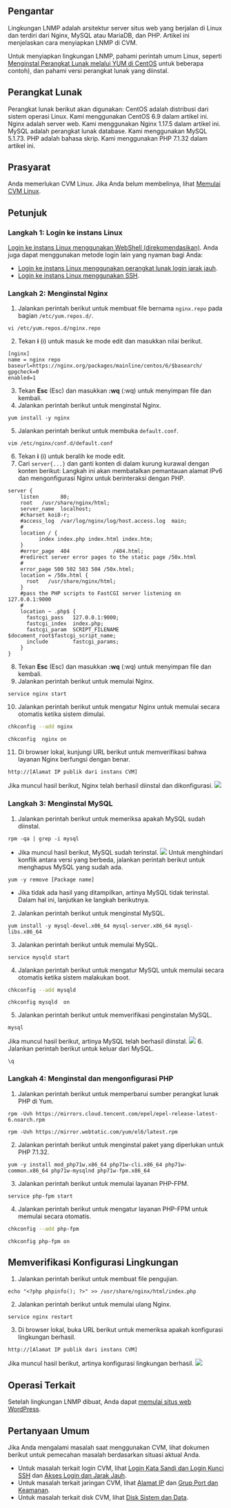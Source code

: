 ## Pengantar
Lingkungan LNMP adalah arsitektur server situs web yang berjalan di Linux dan terdiri dari Nginx, MySQL atau MariaDB, dan PHP. Artikel ini menjelaskan cara menyiapkan LNMP di CVM.

Untuk menyiapkan lingkungan LNMP, pahami perintah umum Linux, seperti [Menginstal Perangkat Lunak melalui YUM di CentOS](https://intl.cloud.tencent.com/document/product/213/2046) untuk beberapa contoh), dan pahami versi perangkat lunak yang diinstal.

## Perangkat Lunak
Perangkat lunak berikut akan digunakan:
CentOS adalah distribusi dari sistem operasi Linux. Kami menggunakan CentOS 6.9 dalam artikel ini.
Nginx adalah server web. Kami menggunakan Nginx 1.17.5 dalam artikel ini.
MySQL adalah perangkat lunak database. Kami menggunakan MySQL 5.1.73.
PHP adalah bahasa skrip. Kami menggunakan PHP 7.1.32 dalam artikel ini.

## Prasyarat

Anda memerlukan CVM Linux. Jika Anda belum membelinya, lihat [Memulai CVM Linux](http://intl.cloud.tencent.com/document/product/213/2936).


## Petunjuk
### Langkah 1: Login ke instans Linux
[Login ke instans Linux menggunakan WebShell (direkomendasikan)](https://intl.cloud.tencent.com/document/product/213/5436). Anda juga dapat menggunakan metode login lain yang nyaman bagi Anda:
- [Login ke instans Linux menggunakan perangkat lunak login jarak jauh](https://intl.cloud.tencent.com/document/product/213/32502).
- [Login ke instans Linux menggunakan SSH](https://intl.cloud.tencent.com/document/product/213/32501).

### Langkah 2: Menginstal Nginx
1. Jalankan perintah berikut untuk membuat file bernama `nginx.repo` pada bagian `/etc/yum.repos.d/`.
```
vi /etc/yum.repos.d/nginx.repo
```
2. Tekan **i** (i) untuk masuk ke mode edit dan masukkan nilai berikut.
```
[nginx]
name = nginx repo
baseurl=https://nginx.org/packages/mainline/centos/6/$basearch/
gpgcheck=0
enabled=1
```
3. Tekan **Esc** (Esc) dan masukkan **:wq** (:wq) untuk menyimpan file dan kembali.
4. Jalankan perintah berikut untuk menginstal Nginx.
```
yum install -y nginx
```
5. Jalankan perintah berikut untuk membuka `default.conf`.
```
vim /etc/nginx/conf.d/default.conf
```
6. Tekan **i** (i) untuk beralih ke mode edit.
7. Cari `server{...}` dan ganti konten di dalam kurung kurawal dengan konten berikut:
   Langkah ini akan membatalkan pemantauan alamat IPv6 dan mengonfigurasi Nginx untuk berinteraksi dengan PHP.

```
server {
	listen       80;
	root   /usr/share/nginx/html;
	server_name  localhost;
	#charset koi8-r;
	#access_log  /var/log/nginx/log/host.access.log  main;
	#
	location / {
		  index index.php index.html index.htm;
	}
	#error_page  404              /404.html;
	#redirect server error pages to the static page /50x.html
	#
	error_page 500 502 503 504 /50x.html;
	location = /50x.html {
	  root   /usr/share/nginx/html;
	}
	#pass the PHP scripts to FastCGI server listening on 127.0.0.1:9000
	#
	location ~ .php$ {
	  fastcgi_pass   127.0.0.1:9000;
	  fastcgi_index  index.php;
	  fastcgi_param  SCRIPT_FILENAME  $document_root$fastcgi_script_name;
	  include        fastcgi_params;
	}
}
```
8. Tekan **Esc** (Esc) dan masukkan **:wq** (:wq) untuk menyimpan file dan kembali.
9. Jalankan perintah berikut untuk memulai Nginx.
```
service nginx start
```
10. Jalankan perintah berikut untuk mengatur Nginx untuk memulai secara otomatis ketika sistem dimulai.
```bash
chkconfig --add nginx
```
```
chkconfig  nginx on
```
11. Di browser lokal, kunjungi URL berikut untuk memverifikasi bahwa layanan Nginx berfungsi dengan benar.
```
http://[Alamat IP publik dari instans CVM]
```
Jika muncul hasil berikut, Nginx telah berhasil diinstal dan dikonfigurasi.
![](https://main.qcloudimg.com/raw/fdc40877928729679d392eb304a3f12c.png)


### Langkah 3: Menginstal MySQL
1. Jalankan perintah berikut untuk memeriksa apakah MySQL sudah diinstal.
```
rpm -qa | grep -i mysql
```
 - Jika muncul hasil berikut, MySQL sudah terinstal.
![](https://main.qcloudimg.com/raw/74e544638637d39209cc1e474083d11d.png)
Untuk menghindari konflik antara versi yang berbeda, jalankan perintah berikut untuk menghapus MySQL yang sudah ada.
```
yum -y remove [Package name]
``` 
 - Jika tidak ada hasil yang ditampilkan, artinya MySQL tidak terinstal. Dalam hal ini, lanjutkan ke langkah berikutnya.
2. Jalankan perintah berikut untuk menginstal MySQL.
```
yum install -y mysql-devel.x86_64 mysql-server.x86_64 mysql-libs.x86_64
```
3. Jalankan perintah berikut untuk memulai MySQL.
```
service mysqld start 
```
4. Jalankan perintah berikut untuk mengatur MySQL untuk memulai secara otomatis ketika sistem malakukan boot.
```bash
chkconfig --add mysqld
```
```
chkconfig mysqld  on 
```
5. Jalankan perintah berikut untuk memverifikasi penginstalan MySQL.
```
mysql
```
Jika muncul hasil berikut, artinya MySQL telah berhasil diinstal.
![](https://main.qcloudimg.com/raw/9c9347ad0264ddad5e98c8dd48adcc6a.png)
6. Jalankan perintah berikut untuk keluar dari MySQL.
```
\q
```

### Langkah 4: Menginstal dan mengonfigurasi PHP
1. Jalankan perintah berikut untuk memperbarui sumber perangkat lunak PHP di Yum.
```
rpm -Uvh https://mirrors.cloud.tencent.com/epel/epel-release-latest-6.noarch.rpm
```
```
rpm -Uvh https://mirror.webtatic.com/yum/el6/latest.rpm
```
2. Jalankan perintah berikut untuk menginstal paket yang diperlukan untuk PHP 7.1.32.
```
yum -y install mod_php71w.x86_64 php71w-cli.x86_64 php71w-common.x86_64 php71w-mysqlnd php71w-fpm.x86_64
```
3. Jalankan perintah berikut untuk memulai layanan PHP-FPM.
```
service php-fpm start
```
4. Jalankan perintah berikut untuk mengatur layanan PHP-FPM untuk memulai secara otomatis.
```bash
chkconfig --add php-fpm  
```
```
chkconfig php-fpm on
```


## Memverifikasi Konfigurasi Lingkungan
1. Jalankan perintah berikut untuk membuat file pengujian.
```
echo "<?php phpinfo(); ?>" >> /usr/share/nginx/html/index.php
```
2. Jalankan perintah berikut untuk memulai ulang Nginx.
```
service nginx restart
```
3. Di browser lokal, buka URL berikut untuk memeriksa apakah konfigurasi lingkungan berhasil.
```
http://[Alamat IP publik dari instans CVM]
```
Jika muncul hasil berikut, artinya konfigurasi lingkungan berhasil.
![](https://main.qcloudimg.com/raw/64af927320f2121ae4daf15cf2eaba39.png)



## Operasi Terkait

Setelah lingkungan LNMP dibuat, Anda dapat [memulai situs web WordPress](https://intl.cloud.tencent.com/document/product/213/8044).

## Pertanyaan Umum

Jika Anda mengalami masalah saat menggunakan CVM, lihat dokumen berikut untuk pemecahan masalah berdasarkan situasi aktual Anda.

- Untuk masalah terkait login CVM, lihat [Login Kata Sandi dan Login Kunci SSH](https://intl.cloud.tencent.com/document/product/213/18120) dan [Akses Login dan Jarak Jauh](https://intl.cloud.tencent.com/document/product/213/17278).
- Untuk masalah terkait jaringan CVM, lihat [Alamat IP](https://intl.cloud.tencent.com/document/product/213/17285) dan [Grup Port dan Keamanan](https://intl.cloud.tencent.com/document/product/213/2502).
- Untuk masalah terkait disk CVM, lihat [Disk Sistem dan Data](https://intl.cloud.tencent.com/document/product/213/17351).



